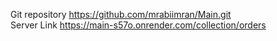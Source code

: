 

Git repository       https://github.com/mrabiimran/Main.git                                                                                 
Server Link          https://main-s57o.onrender.com/collection/orders
